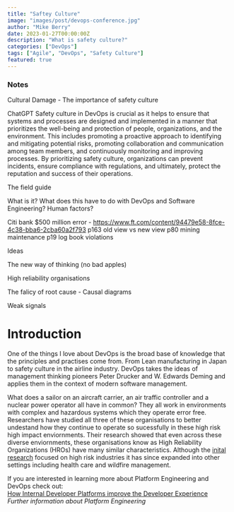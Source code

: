 ```yaml
---
title: "Saftey Culture"
image: "images/post/devops-conference.jpg"
author: "Mike Berry"
date: 2023-01-27T00:00:00Z
description: "What is safety culture?"
categories: ["DevOps"]
tags: ["Agile", "DevOps", "Safety Culture"]
featured: true
---
```

### Notes

Cultural Damage - The importance of safety culture

ChatGPT
Safety culture in DevOps is crucial as it helps to ensure that systems and processes are designed and implemented in a manner that prioritizes the well-being and protection of people, organizations, and the environment. This includes promoting a proactive approach to identifying and mitigating potential risks, promoting collaboration and communication among team members, and continuously monitoring and improving processes. By prioritizing safety culture, organizations can prevent incidents, ensure compliance with regulations, and ultimately, protect the reputation and success of their operations.

The field guide

What is it?
What does this have to do with DevOps and Software Engineering?
Human factors?


Citi bank $500 million error - https://www.ft.com/content/94479e58-8fce-4c38-bba6-2cba60a2f793
p163 old view vs new view
p80 mining maintenance
p19 log book violations

Ideas

The new way of thinking (no bad apples)

High reliability organisations

The falicy of root cause - Causal diagrams

Weak signals


# Introduction
One of the things I love about DevOps is the broad base of knowledge that the principles and practises come from. From Lean manufacturing in Japan to safety culture in the airline industry. DevOps takes the ideas of management thinking pioneers Peter Drucker and W. Edwards Deming and applies them in the context of modern software management.


What does a sailor on an aircraft carrier, an air traffic controller and a nuclear power operator all have in common? They all work in environments with complex and hazardous systems which they operate error free. Researchers have studied all three of these organisations to better undestand how they continue to operate so sucessfully in these high risk high impact enviornments. Their research showed that even across these diverse enviornments, these organisations know as High Reliability Organizations (HROs) have many similar characteristics. Although the [inital research](https://journals.sagepub.com/doi/10.1177/108602668900300202) focused on high risk industries it has since expanded into other settings including health care and wildfire management.























If you are interested in learning more about Platform Engineering and DevOps check out:  
[How Internal Developer Platforms improve the Developer Experience](https://humanitec.com/blog/gartner-internal-developer-platforms-platform-engineering)  
*Further information about Platform Engineering*
